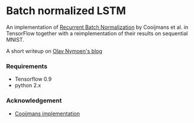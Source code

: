 # Batch normalized LSTM

An implementation of [Recurrent Batch Normalization](https://arxiv.org/abs/1603.09025) by Cooijmans et al. in TensorFlow together with a reimplementation of their results on sequential MNIST.

A short writeup on [Olav Nymoen's blog](http://olavnymoen.com/2016/07/07/rnn-batch-normalization)

### Requirements

- Tensorflow 0.9
- python 2.x

### Acknowledgement

- [Cooijmans implementation](https://github.com/cooijmanstim/recurrent-batch-normalization)
